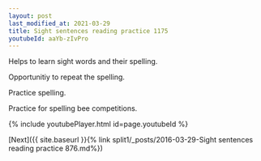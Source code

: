 ```yaml
---
layout: post
last_modified_at: 2021-03-29
title: Sight sentences reading practice 1175
youtubeId: aaYb-zIvPro
---
```

 
 
Helps to learn sight words and their spelling.

Opportunitiy to repeat the spelling. 

Practice spelling. 
 
Practice for spelling bee competitions. 
 
{% include youtubePlayer.html id=page.youtubeId %}
 
 

[Next]({{ site.baseurl }}{% link  split1/_posts/2016-03-29-Sight sentences reading practice 876.md%})
 
